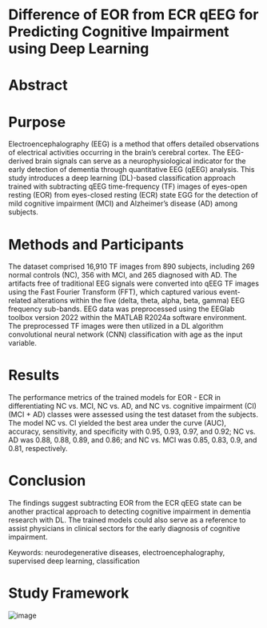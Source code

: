 # Difference of EOR from ECR qEEG for Predicting Cognitive Impairment using Deep Learning
# Abstract

# Purpose
Electroencephalography (EEG) is a method that offers detailed observations of electrical activities occurring in the brain’s cerebral cortex. The EEG-derived brain signals can serve as a neurophysiological indicator for the early detection of dementia through quantitative EEG (qEEG) analysis. This study introduces a deep learning (DL)-based classification approach trained with subtracting qEEG time-frequency (TF) images of eyes-open resting (EOR) from eyes-closed resting (ECR) state EGG for the detection of mild cognitive impairment (MCI) and Alzheimer’s disease (AD) among subjects.

# Methods and Participants
The dataset comprised 16,910 TF images from 890 subjects, including 269 normal controls (NC), 356 with MCI, and 265 diagnosed with AD. The artifacts free of traditional EEG signals were converted into qEEG TF images using the Fast Fourier Transform (FFT), which captured various event-related alterations within the five (delta, theta, alpha, beta, gamma) EEG frequency sub-bands. EEG data was preprocessed using the EEGlab toolbox version 2022 within the MATLAB R2024a software environment. The preprocessed TF images were then utilized in a DL algorithm convolutional neural network (CNN) classification with age as the input variable.

# Results
The performance metrics of the trained models for EOR - ECR in differentiating NC vs. MCI, NC vs. AD, and NC vs. cognitive impairment (CI) (MCI + AD) classes were assessed using the test dataset from the subjects. The model NC vs. CI yielded the best area under the curve (AUC), accuracy, sensitivity, and specificity with 0.95, 0.93, 0.97, and 0.92; NC vs. AD was 0.88, 0.88, 0.89, and 0.86; and NC vs. MCI was 0.85, 0.83, 0.9, and 0.81, respectively.

# Conclusion
The findings suggest subtracting EOR from the ECR qEEG state can be another practical approach to detecting cognitive impairment in dementia research with DL. The trained models could also serve as a reference to assist physicians in clinical sectors for the early diagnosis of cognitive impairment.

Keywords: neurodegenerative diseases, electroencephalography, supervised deep learning, classification

# Study Framework

![image](https://github.com/user-attachments/assets/2f979c2b-5de4-4d1d-99fa-c9ce1458d293)

